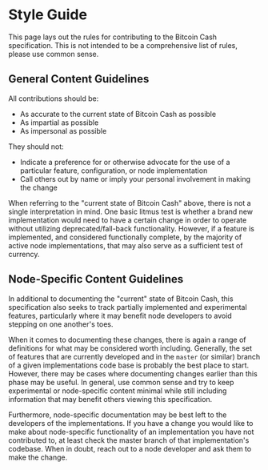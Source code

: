 # Style Guide

This page lays out the rules for contributing to the Bitcoin Cash specification.  This is not intended to be a comprehensive list of rules, please use common sense.

## General Content Guidelines

All contributions should be:

 - As accurate to the current state of Bitcoin Cash as possible
 - As impartial as possible
 - As impersonal as possible

They should not:

- Indicate a preference for or otherwise advocate for the use of a particular feature, configuration, or node implementation
- Call others out by name or imply your personal involvement in making the change

When referring to the "current state of Bitcoin Cash" above, there is not a single interpretation in mind.  One basic litmus test is whether a brand new implementation would need to have a certain change in order to operate without utilizing deprecated/fall-back functionality.  However, if a feature is implemented, and considered functionally complete, by the majority of active node implementations, that may also serve as a sufficient test of currency.

## Node-Specific Content Guidelines

In additional to documenting the "current" state of Bitcoin Cash, this specification also seeks to track partially implemented and experimental features, particularly where it may benefit node developers to avoid stepping on one another's toes.

When it comes to documenting these changes, there is again a range of definitions for what may be considered worth including.  Generally, the set of features that are currently developed and in the <code>master</code> (or similar) branch of a given implementations code base is probably the best place to start.  However, there may be cases where documenting changes earlier than this phase may be useful.  In general, use common sense and try to keep experimental or node-specific content minimal while still including information that may benefit others viewing this specification.

Furthermore, node-specific documentation may be best left to the developers of the implementations.  If you have a change you would like to make about node-specific functionality of an implementation you have not contributed to, at least check the master branch of that implementation's codebase.  When in doubt, reach out to a node developer and ask them to make the change.